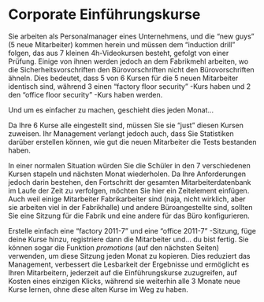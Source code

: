 # Corporate Einführungskurse

Sie arbeiten als Personalmanager eines Unternehmens, und die “new guys” \(5 neue Mitarbeiter\) kommen herein und müssen dem “induction drill” folgen, das aus 7 kleinen 4h-Videokursen besteht, gefolgt von einer Prüfung. Einige von ihnen werden jedoch an dem Fabrikmehl arbeiten, wo die Sicherheitsvorschriften den Bürovorschriften nicht den Bürovorschriften ähneln. Dies bedeutet, dass 5 von 6 Kursen für die 5 neuen Mitarbeiter identisch sind, während 3 einen “factory floor security” -Kurs haben und 2 den “office floor security” -Kurs haben werden.

Und um es einfacher zu machen, geschieht dies jeden Monat...

Da Ihre 6 Kurse alle eingestellt sind, müssen Sie sie “just” diesen Kursen zuweisen. Ihr Management verlangt jedoch auch, dass Sie Statistiken darüber erstellen können, wie gut die neuen Mitarbeiter die Tests bestanden haben.

In einer normalen Situation würden Sie die Schüler in den 7 verschiedenen Kursen stapeln und nächsten Monat wiederholen. Da Ihre Anforderungen jedoch darin bestehen, den Fortschritt der gesamten Mitarbeiterdatenbank im Laufe der Zeit zu verfolgen, möchten Sie hier ein Zeitelement einfügen. Auch weil einige Mitarbeiter Fabrikarbeiter sind \(naja, nicht wirklich, aber sie arbeiten viel in der Fabrikhalle\) und andere Büroangestellte sind, sollten Sie eine Sitzung für die Fabrik und eine andere für das Büro konfigurieren.

Erstelle einfach eine “factory 2011-7” und eine “office 2011-7” -Sitzung, füge deine Kurse hinzu, registriere dann die Mitarbeiter und... du bist fertig. Sie können sogar die Funktion _promotions_ \(auf den nächsten Seiten\) verwenden, um diese Sitzung jeden Monat zu kopieren. Dies reduziert das Management, verbessert die Lesbarkeit der Ergebnisse und ermöglicht es Ihren Mitarbeitern, jederzeit auf die Einführungskurse zuzugreifen, auf Kosten eines einzigen Klicks, während sie weiterhin alle 3 Monate neue Kurse lernen, ohne diese alten Kurse im Weg zu haben.

